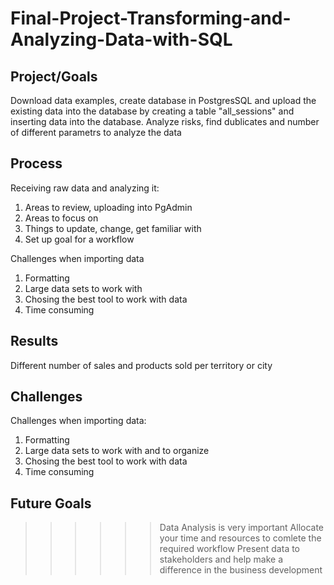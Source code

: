 # Final-Project-Transforming-and-Analyzing-Data-with-SQL

## Project/Goals
Download data examples, create database in PostgresSQL and upload the existing data into the database by creating a table "all_sessions" and inserting data into the database. Analyze risks, find dublicates and number of different parametrs to analyze the data

## Process
Receiving raw data and analyzing it:

1. Areas to review, uploading into PgAdmin
2. Areas to focus on
3. Things to update, change, get familiar with
4. Set up goal for a workflow

Challenges when importing data 

1. Formatting
2. Large data sets to work with
3. Chosing the best tool to work with data
4. Time consuming
## Results
Different number of sales and products sold per territory or city

## Challenges 
Challenges when importing data: 

1. Formatting
2. Large data sets to work with and to organize
3. Chosing the best tool to work with data
4. Time consuming

## Future Goals
>>>>>> Data Analysis is very important
>>>>>> Allocate your time and resources to comlete the required workflow
>>>>>> Present data to stakeholders and help make a difference in the business development
